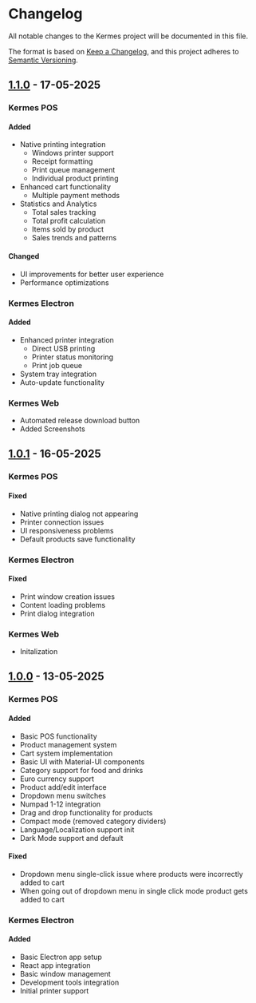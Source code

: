 # Changelog

All notable changes to the Kermes project will be documented in this file.

The format is based on [Keep a Changelog](https://keepachangelog.com/en/1.0.0/),
and this project adheres to [Semantic Versioning](https://semver.org/spec/v2.0.0.html).

## [1.1.0] - 17-05-2025
### Kermes POS
#### Added
- Native printing integration
  - Windows printer support
  - Receipt formatting
  - Print queue management
  - Individual product printing
- Enhanced cart functionality
  - Multiple payment methods
- Statistics and Analytics
  - Total sales tracking
  - Total profit calculation
  - Items sold by product
  - Sales trends and patterns

#### Changed
- UI improvements for better user experience
- Performance optimizations

### Kermes Electron
#### Added
- Enhanced printer integration
  - Direct USB printing
  - Printer status monitoring
  - Print job queue
- System tray integration
- Auto-update functionality

### Kermes Web
- Automated release download button
- Added Screenshots

## [1.0.1] - 16-05-2025
### Kermes POS
#### Fixed
- Native printing dialog not appearing
- Printer connection issues
- UI responsiveness problems
- Default products save functionality

### Kermes Electron
#### Fixed
- Print window creation issues
- Content loading problems
- Print dialog integration

### Kermes Web
- Initalization

## [1.0.0] - 13-05-2025
### Kermes POS
#### Added
- Basic POS functionality
- Product management system
- Cart system implementation
- Basic UI with Material-UI components
- Category support for food and drinks
- Euro currency support
- Product add/edit interface
- Dropdown menu switches
- Numpad 1-12 integration
- Drag and drop functionality for products
- Compact mode (removed category dividers)
- Language/Localization support init
- Dark Mode support and default

#### Fixed
- Dropdown menu single-click issue where products were incorrectly added to cart
- When going out of dropdown menu in single click mode product gets added to cart

### Kermes Electron
#### Added
- Basic Electron app setup
- React app integration
- Basic window management
- Development tools integration
- Initial printer support

[1.0.0]: https://github.com/Tsunari/KermesPOS/releases/tag/v1.0.0
[1.0.1]: https://github.com/Tsunari/KermesPOS/compare/v1.0.0...v1.0.1
[1.1.0]: https://github.com/Tsunari/KermesPOS/compare/v1.0.1...v1.1.0
[1.2.0]: https://github.com/Tsunari/KermesPOS/releases/tag/v1.2.0
[2.0.0]: https://github.com/Tsunari/KermesPOS/releases/tag/v2.0.0 